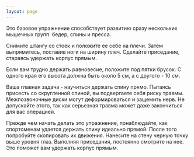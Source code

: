```yaml
---
layout: page
---
```

Это базовое упражнение способствует развитию сразу нескольких мышечных групп: бедер, спины и пресса.

Снимите штангу со стоек и положите ее себе на плечи. Затем выпрямитесь, поставив ноги на ширину плеч. Сделайте приседание, стараясь удержать корпус прямым.

Если вам трудно держать равновесие, положите под пятки брусок. С одного края его высота должна быть около 5 см, а с другого - 10 см.

Ваша главная задача - научиться держать спину прямо. Пытаясь присесть со скругленной спиной, вы подвергаете себя риску травмы. Межпозвоночные диски могут деформироваться и защемить нерв. Не допускайте этого, так как серьезная травма может даже закончиться для вас операцией.

Прежде чем начать делать это упражнение, понаблюдайте, как спортсменам удается держать спину идеально прямой. После того попробуйте скопировать их движения. Нанесите на стену черную точку выше уровня глаз. Выполняя приседания, постоянно смотрите на нее. Это поможет вам удержать корпус прямым.
 
